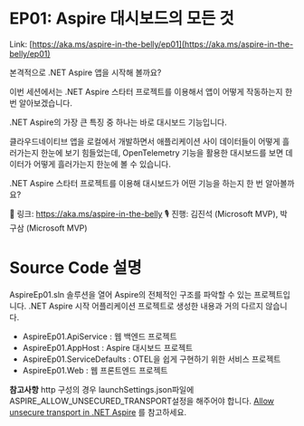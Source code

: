 # EP01: Aspire 대시보드의 모든 것

Link: [https://aka.ms/aspire-in-the-belly/ep01](https://aka.ms/aspire-in-the-belly/ep01)

본격적으로 .NET Aspire 앱을 시작해 볼까요?

이번 세션에서는 .NET Aspire 스타터 프로젝트를 이용해서 앱이 어떻게 작동하는지 한 번 알아보겠습니다.

.NET Aspire의 가장 큰 특징 중 하나는 바로 대시보드 기능입니다.

클라우드네이티브 앱을 로컬에서 개발하면서 애플리케이션 사이 데이터들이 어떻게 흘러가는지 한눈에 보기 힘들었는데, OpenTelemetry 기능을 활용한 대시보드를 보면 데이터가 어떻게 흘러가는지 한눈에 볼 수 있습니다.

.NET Aspire 스타터 프로젝트를 이용해 대시보드가 어떤 기능을 하는지 한 번 알아볼까요?

🔗 링크: https://aka.ms/aspire-in-the-belly
🎙️ 진행: 김진석 (Microsoft MVP), 박구삼 (Microsoft MVP)

# Source Code 설명

AspireEp01.sln 솔루션을 열어 Aspire의 전체적인 구조를 파악할 수 있는 프로젝트입니다.
.NET Aspire 시작 어플리케이션 프로젝트로 생성한 내용과 거의 다르지 않습니다.

- AspireEp01.ApiService : 웹 백엔드 프로젝트
- AspireEp01.AppHost : Aspire 대시보드 프로젝트
- AspireEp01.ServiceDefaults : OTEL을 쉽게 구현하기 위한 서비스 프로젝트
- AspireEp01.Web : 웹 프론트엔드 프로젝트

**참고사항**
http 구성의 경우 launchSettings.json파일에 ASPIRE_ALLOW_UNSECURED_TRANSPORT설정을 해주어야 합니다.
[Allow unsecure transport in .NET Aspire](https://learn.microsoft.com/ko-kr/dotnet/aspire/troubleshooting/allow-unsecure-transport?tabs=windows&WT.mc_id=MVP_307888) 를 참고하세요.